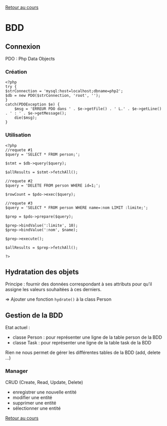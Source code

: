 [Retour au cours](../cours.md)

# BDD

## Connexion

PDO : Php Data Objects

### Création


```
<?php
try {
$strConnection = 'mysql:host=localhost;dbname=php2';
$db = new PDO($strConnection, 'root', '');
}
catch(PDOException $e) {
    $msg = 'ERREUR PDO dans ' . $e->getFile() . ' L.' . $e->getLine() . ' : ' . $e->getMessage();
    die($msg);
}
```

### Utilisation

```
<?php
//requete #1
$query = 'SELECT * FROM person;';

$stmt = $db->query($query);

$allResults = $stmt->fetchAll();

//requete #2
$query = 'DELETE FROM person WHERE id=1;';

$rowCount = $pdo->exec($query);

//requete #3
$query = 'SELECT * FROM person WHERE name=:nom LIMIT :limite;';

$prep = $pdo->prepare($query);

$prep->bindValue(':limite', 10);
$prep->bindValue(':nom', $name);

$prep->execute();

$allResults = $prep->fetchAll();

?>

```

## Hydratation des objets

Principe : fournir des données correspondant à ses attributs pour qu'il assigne les valeurs souhaitées à ces derniers.

=> Ajouter une fonction ```hydrate()``` à la class Person

## Gestion de la BDD

Etat actuel :

* classe Person : pour représenter une ligne de la table person de la BDD
* classe Task : pour représenter une ligne de la table task de la BDD

Rien ne nous permet de gérer les différentes tables de la BDD (add, delete ...)

### Manager

CRUD (Create, Read, Update, Delete)

* enregistrer une nouvelle entité
* modifier une entité
* supprimer une entité
* sélectionner une entité

[Retour au cours](../cours.md)
